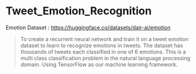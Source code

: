 # Tweet_Emotion_Recognition

Emotion Dataset : https://huggingface.co/datasets/dair-ai/emotion

>To create a recurrent neural network and train it on a tweet emotion dataset to learn to recognize emotions in tweets. The dataset has thousands of tweets each classified in one of 6 emotions. This is a multi class classification problem in the natural language processing domain. Using TensorFlow as our machine learning framework. 
